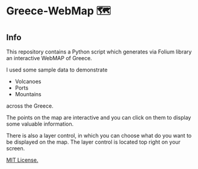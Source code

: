 # Greece-WebMap 🗺

## Info
This repository contains a Python script which generates via Folium library an interactive WebMAP of Greece.  

I used some sample data to demonstrate
- Volcanoes
- Ports
- Mountains

across the Greece.

The points on the map are interactive and you can click on them to display some valuable information.

There is also a layer control, in which you can choose what do you want to be displayed on the map.
The layer control is located top right on your screen.

[MIT License.](LICENSE)
